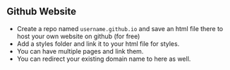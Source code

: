 ## Github Website

* Create a repo named ```username.github.io``` and save an html file there to host your own website on github (for free)
* Add a styles folder and link it to your html file for styles.
* You can have multiple pages and link them. 
* You can redirect your existing domain name to here as well.
